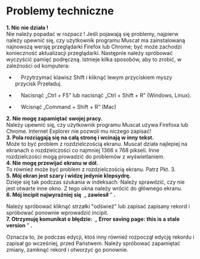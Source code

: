 # Problemy techniczne

**1. Nic nie działa !**  
Nie należy popadać w rozpacz ! Jeśli pojawają się problemy, najpierw należy upewnić się, czy użytkownik programu Muscat ma zainstalowaną najnowszą wersję przeglądarki Firefox lub Chrome; być może zachodzi konieczność aktualizacji przeglądarki. Następnie należy spróbować wyczyścić pamięć podręczną. Istnieje kilka sposobów, aby to zrobić, w zależności od komputera:  
  

- &nbsp;&nbsp;&nbsp; Przytrzymać klawisz Shift i kliknąć lewym przyciskiem myszy przycisk Przeładuj.

- &nbsp;&nbsp;&nbsp; Nacisnąć&nbsp;„Ctrl + F5”&nbsp;lub nacisnąć&nbsp;„Ctrl + Shift + R”&nbsp;(Windows, Linux).

- &nbsp;&nbsp;&nbsp; Wcisnąć&nbsp;„Command + Shift + R”&nbsp;(Mac)
  
**2. Nie mogę zapamiętać swojej pracy.**  
Należy upewnić się, czy użytkownik programu Muscat używa Firefoxa lub Chrome. Internet Explorer nie pozwoli mu niczego zapisać!  
**3. Pola rozciągają się na całą stronę i wcinają w inny tekst.**  
Może to być problem z rozdzielczością ekranu. Muscat działa najlepiej na ekranach o rozdzielczości co najmniej 1366 x 768 pikseli. Inne rozdzielczości mogą prowadzić do problemów z wyświetlaniem.  
**4. Nie mogę przewijać ekranu w dół.**  
To również może być problem z rozdzielczością ekranu. Patrz Pkt. 3.  
**5. Mój ekran jest szary i widzę jedynie klepsydrę.**   
Dzieje się tak podczas szukania w indeksach. Należy sprawdzić, czy nie jest otwarte inne okno. Z tego okna należy wrócić do głównego ekranu.  
**6. Mój incipit najwyraźniej się&nbsp;** „ **zawiesił** ” **.**

Należy spróbować kliknąć strzałki "odśwież" lub zapisać zapisany rekord i spróbować ponownie wprowadzić incipit.  
**7. Otrzymuję komunikat o błędzie:&nbsp;** „ **Error saving page: this is a stale version** ” **.**

Oznacza to, że podczas edycji, ktoś inny również rozpoczął edycję rekordu i zapisał go wcześniej, przed Państwem. Należy spróbować zapamiętać zmiany, zamknąć rekord i otworzyć go ponownie.&nbsp;